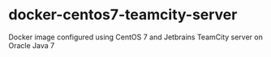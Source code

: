 # docker-centos7-teamcity-server
Docker image configured using CentOS 7 and Jetbrains TeamCity server on Oracle Java 7
